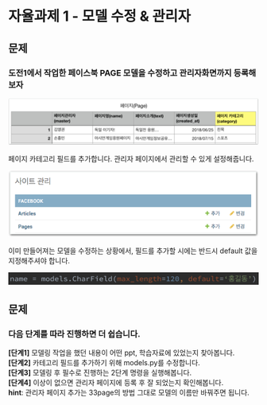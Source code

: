 # 자율과제 1 - 모델 수정 & 관리자

## 문제

### 도전1에서 작업한 페이스북 PAGE 모델을 수정하고 관리자화면까지 등록해보자

![](../../.gitbook/assets/image%20%28257%29.png)

페이지 카테고리 필드를 추가합니다. 관리자 페이지에서 관리할 수 있게 설정해줍니다.

![](../../.gitbook/assets/image%20%28212%29.png)

이미 만들어져는 모델을 수정하는 상황에서, 필드를 추가할 시에는 반드시 default 값을 지정해주셔야 합니다.

![&#xC608;&#xC81C;](../../.gitbook/assets/image%20%28157%29.png)

## 문제

### 다음 단계를 따라 진행하면 더 쉽습니다.

**\[단계1\]** 모델링 작업을 했던 내용이 어떤 ppt, 학습자료에 있었는지 찾아봅니다.  
**\[단계2\]** 카테고리 필드를 추가하기 위해 models.py를 수정합니다.  
**\[단계3\]** 모델링 후 필수로 진행하는 2단계 명령을 실행해봅니다.  
**\[단계4\]** 이상이 없으면 관리자 페이지에 등록 후 잘 되었는지 확인해봅니다.  
**hint**: 관리자 페이지 추가는 33page의 방법 그대로 모델의 이름만 바꿔주면 됩니다.

